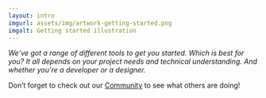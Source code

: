 ```yaml
---
layout: intro
imgurl: assets/img/artwork-getting-started.png
imgalt: Getting started illustration
---
```


*We've got a range of different tools to get you started. Which is best for you? It all depends on your project needs and technical understanding. And whether you're a developer or a designer.*

Don’t forget to check out our [Community](/community) to see what others are doing!
